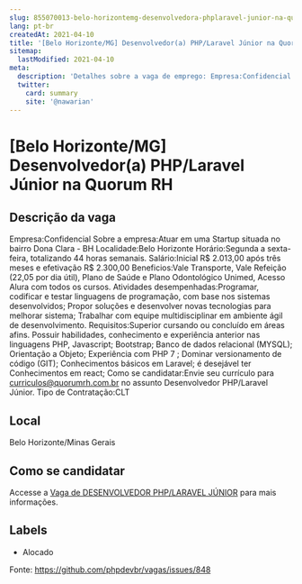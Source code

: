 ```yaml
---
slug: 855070013-belo-horizontemg-desenvolvedora-phplaravel-junior-na-quorum-rh
lang: pt-br
createdAt: 2021-04-10
title: '[Belo Horizonte/MG] Desenvolvedor(a) PHP/Laravel Júnior na Quorum RH - Vaga de Emprego'
sitemap:
  lastModified: 2021-04-10
meta:
  description: 'Detalhes sobre a vaga de emprego: Empresa:Confidencial Sobre a empresa:Atuar em uma Startup situada no bairro Dona Clara - BH Localidade:Belo Horizonte Horário:Segunda a sexta-feira, totalizando 44 horas semanais. Salário:Inicial R$ 2.013,00 após três meses e efetivação R$ 2.300,00 Beneficios:Vale Transporte, Vale Refeição (22,05 por dia útil), Plano de Saúde e Plano Odontológico Unimed, Acesso Alura com todos os cursos. Atividades desempenhadas:Programar, codificar e testar linguagens de programação, com base nos sistemas desenvolvidos; Propor soluções e desenvolver novas tecnologias para melhorar sistema; Trabalhar com equipe multidisciplinar em ambiente ágil de desenvolvimento. Requisitos:Superior cursando ou concluído em áreas afins. Possuir habilidades, conhecimento e experiência anterior nas linguagens PHP, Javascript; Bootstrap; Banco de dados relacional (MYSQL); Orientação a Objeto; Experiência com PHP 7 ; Dominar versionamento de código (GIT); Conhecimentos básicos em Laravel; é desejável ter Conhecimentos em react; Como se candidatar:Envie seu currículo para curriculos@quorumrh.com.br no assunto Desenvolvedor PHP/Laravel Júnior. Tipo de Contratação:CLT'
  twitter:
    card: summary
    site: '@nawarian'
---
```


# [Belo Horizonte/MG] Desenvolvedor(a) PHP/Laravel Júnior na Quorum RH

## Descrição da vaga 
Empresa:Confidencial Sobre a empresa:Atuar em uma Startup situada no bairro Dona Clara - BH Localidade:Belo Horizonte Horário:Segunda a sexta-feira, totalizando 44 horas semanais. Salário:Inicial R$ 2.013,00 após três meses e efetivação R$ 2.300,00 Beneficios:Vale Transporte, Vale Refeição (22,05 por dia útil), Plano de Saúde e Plano Odontológico Unimed, Acesso Alura com todos os cursos. Atividades desempenhadas:Programar, codificar e testar linguagens de programação, com base nos sistemas desenvolvidos; Propor soluções e desenvolver novas tecnologias para melhorar sistema; Trabalhar com equipe multidisciplinar em ambiente ágil de desenvolvimento. Requisitos:Superior cursando ou concluído em áreas afins. Possuir habilidades, conhecimento e experiência anterior nas linguagens PHP, Javascript; Bootstrap; Banco de dados relacional (MYSQL); Orientação a Objeto; Experiência com PHP 7 ; Dominar versionamento de código (GIT); Conhecimentos básicos em Laravel; é desejável ter Conhecimentos em react; Como se candidatar:Envie seu currículo para curriculos@quorumrh.com.br no assunto Desenvolvedor PHP/Laravel Júnior. Tipo de Contratação:CLT
## Local 
Belo Horizonte/Minas Gerais 
## Como se candidatar 
Accesse a [Vaga de DESENVOLVEDOR PHP/LARAVEL JÚNIOR](https://nerdprogramador.com.br/quorum-recursos-humanos-desenvolvedor-phplaravel-jnior/2598a7b3-69bc-437a-a2ff-580326c14bc6?utm_source=github) para mais informações. 
## Labels 
* Alocado 


Fonte: https://github.com/phpdevbr/vagas/issues/848